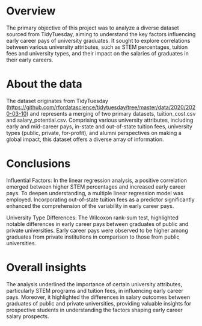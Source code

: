 # Overview
The primary objective of this project was to analyze a diverse dataset sourced from TidyTuesday, aiming to understand the key factors influencing early career pays of university graduates. It sought to explore correlations between various university attributes, such as STEM percentages, tuition fees and university types, and their impact on the salaries of graduates in their early careers.

# About the data
The dataset originates from TidyTuesday (https://github.com/rfordatascience/tidytuesday/tree/master/data/2020/2020-03-10) and represents a merging of two primary datasets, tuition_cost.csv and salary_potential.csv. Comprising various university attributes, including early and mid-career pays, in-state and out-of-state tuition fees, university types (public, private, for-profit), and alumni perspectives on making a global impact, this dataset offers a diverse array of information. 

# Conclusions
Influential Factors: In the linear regression analysis, a positive correlation emerged between higher STEM percentages and increased early career pays. To deepen understanding, a multiple linear regression model was employed. Incorporating out-of-state tuition fees as a predictor significantly enhanced the comprehension of the variability in early career pays.

University Type Differences: The Wilcoxon rank-sum test, highlighted notable differences in early career pays between graduates of public and private universities. Early career pays were observed to be higher among graduates from private institutions in comparison to those from public universities.

# Overall insights
The analysis underlined the importance of certain university attributes, particularly STEM programs and tuition fees, in influencing early career pays. Moreover, it highlighted the differences in salary outcomes between graduates of public and private universities, providing valuable insights for prospective students in understanding the factors shaping early career salary prospects.

